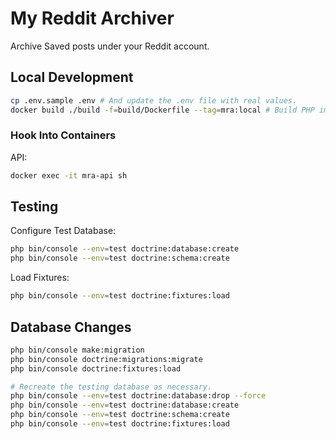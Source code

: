 # My Reddit Archiver

Archive Saved posts under your Reddit account.

## Local Development

```bash
cp .env.sample .env # And update the .env file with real values.
docker build ./build -f=build/Dockerfile --tag=mra:local # Build PHP image.
```

### Hook Into Containers

API:

```bash
docker exec -it mra-api sh
```

## Testing

Configure Test Database:

```bash
php bin/console --env=test doctrine:database:create
php bin/console --env=test doctrine:schema:create
```

Load Fixtures:

```bash
php bin/console --env=test doctrine:fixtures:load
```

## Database Changes

```bash
php bin/console make:migration
php bin/console doctrine:migrations:migrate
php bin/console doctrine:fixtures:load

# Recreate the testing database as necessary.
php bin/console --env=test doctrine:database:drop --force
php bin/console --env=test doctrine:database:create
php bin/console --env=test doctrine:schema:create
php bin/console --env=test doctrine:fixtures:load
```
